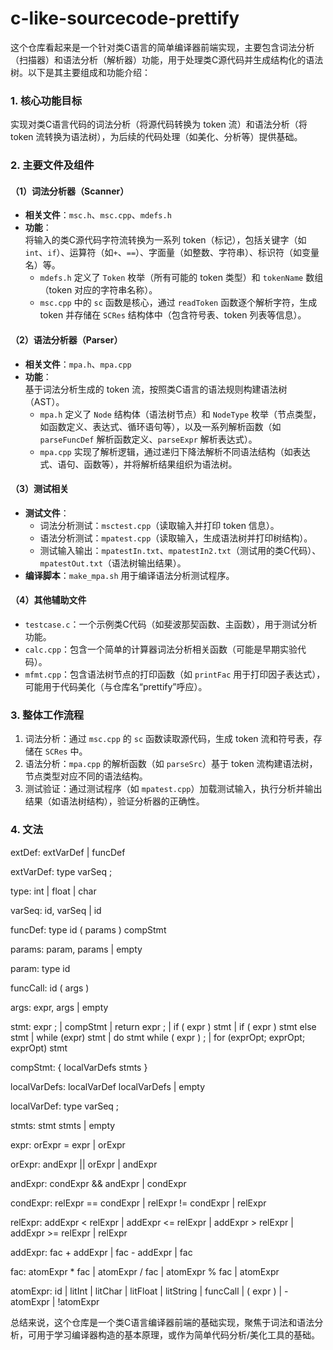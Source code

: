 # c-like-sourcecode-prettify

这个仓库看起来是一个针对类C语言的简单编译器前端实现，主要包含词法分析（扫描器）和语法分析（解析器）功能，用于处理类C源代码并生成结构化的语法树。以下是其主要组成和功能介绍：


### 1. 核心功能目标
实现对类C语言代码的词法分析（将源代码转换为 token 流）和语法分析（将 token 流转换为语法树），为后续的代码处理（如美化、分析等）提供基础。


### 2. 主要文件及组件
#### （1）词法分析器（Scanner）
- **相关文件**：`msc.h`、`msc.cpp`、`mdefs.h`
- **功能**：  
  将输入的类C源代码字符流转换为一系列 token（标记），包括关键字（如`int`、`if`）、运算符（如`+`、`==`）、字面量（如整数、字符串）、标识符（如变量名）等。  
  - `mdefs.h` 定义了 `Token` 枚举（所有可能的 token 类型）和 `tokenName` 数组（token 对应的字符串名称）。  
  - `msc.cpp` 中的 `sc` 函数是核心，通过 `readToken` 函数逐个解析字符，生成 token 并存储在 `SCRes` 结构体中（包含符号表、token 列表等信息）。


#### （2）语法分析器（Parser）
- **相关文件**：`mpa.h`、`mpa.cpp`
- **功能**：  
  基于词法分析生成的 token 流，按照类C语言的语法规则构建语法树（AST）。  
  - `mpa.h` 定义了 `Node` 结构体（语法树节点）和 `NodeType` 枚举（节点类型，如函数定义、表达式、循环语句等），以及一系列解析函数（如 `parseFuncDef` 解析函数定义、`parseExpr` 解析表达式）。  
  - `mpa.cpp` 实现了解析逻辑，通过递归下降法解析不同语法结构（如表达式、语句、函数等），并将解析结果组织为语法树。


#### （3）测试相关
- **测试文件**：  
  - 词法分析测试：`msctest.cpp`（读取输入并打印 token 信息）。  
  - 语法分析测试：`mpatest.cpp`（读取输入，生成语法树并打印树结构）。  
  - 测试输入输出：`mpatestIn.txt`、`mpatestIn2.txt`（测试用的类C代码）、`mpatestOut.txt`（语法树输出结果）。  
- **编译脚本**：`make_mpa.sh` 用于编译语法分析测试程序。


#### （4）其他辅助文件
- `testcase.c`：一个示例类C代码（如斐波那契函数、主函数），用于测试分析功能。  
- `calc.cpp`：包含一个简单的计算器词法分析相关函数（可能是早期实验代码）。  
- `mfmt.cpp`：包含语法树节点的打印函数（如 `printFac` 用于打印因子表达式），可能用于代码美化（与仓库名“prettify”呼应）。  


### 3. 整体工作流程
1. 词法分析：通过 `msc.cpp` 的 `sc` 函数读取源代码，生成 token 流和符号表，存储在 `SCRes` 中。  
2. 语法分析：`mpa.cpp` 的解析函数（如 `parseSrc`）基于 token 流构建语法树，节点类型对应不同的语法结构。  
3. 测试验证：通过测试程序（如 `mpatest.cpp`）加载测试输入，执行分析并输出结果（如语法树结构），验证分析器的正确性。


### 4. 文法

extDef: extVarDef | funcDef

extVarDef: type varSeq ;

type: int | float | char

varSeq: id, varSeq | id

funcDef: type id ( params ) compStmt

params: param, params | empty

param: type id

funcCall: id ( args )

args: expr, args | empty

stmt: expr ; | compStmt | return expr ; | if ( expr ) stmt | if ( expr ) stmt else stmt |
        while (expr) stmt | do stmt while ( expr ) ; | for (exprOpt; exprOpt; exprOpt) stmt

compStmt: { localVarDefs stmts }

localVarDefs: localVarDef localVarDefs | empty

localVarDef: type varSeq ;

stmts: stmt stmts | empty

expr: orExpr = expr | orExpr

orExpr: andExpr || orExpr | andExpr

andExpr: condExpr && andExpr | condExpr

condExpr: relExpr == condExpr | relExpr != condExpr | relExpr

relExpr: addExpr < relExpr | addExpr <= relExpr | addExpr > relExpr | addExpr >= relExpr | relExpr

addExpr: fac + addExpr | fac - addExpr | fac

fac: atomExpr * fac | atomExpr / fac | atomExpr % fac | atomExpr

atomExpr: id | litInt | litChar | litFloat | litString | funcCall | ( expr ) | -atomExpr | !atomExpr



总结来说，这个仓库是一个类C语言编译器前端的基础实现，聚焦于词法和语法分析，可用于学习编译器构造的基本原理，或作为简单代码分析/美化工具的基础。
